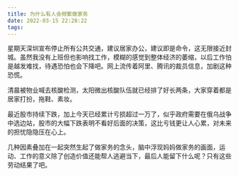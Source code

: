 ```yaml
---
title: 为什么有人会频繁做家务
date: 2022-03-15 22:28:22
tags:
---
```

星期天深圳宣布停止所有公共交通，建议居家办公，建议即是命令，这无限接近封城。虽然我没有上班但也影响找工作，模糊的感觉到整体经济的萎缩，以后工作怕是越发难找，待遇恐怕也会下降吧。网上流传着阿里、腾讯的裁员信息，加剧这种恐慌。

清晨被物业喊去核酸检测，太阳微出核酸队伍就已经排了好长两条，大家穿着都是居家打扮，拖鞋、素妆。

最近股市持续下跌，加上今天已经累计亏损超过一万了，似乎政府需要在俄乌战争中选边站，股市的大幅下跌表明不看好后面的决策，这比亏钱更让人心累，对未来的担忧隐隐压在心上。

几种因素叠加在一起突然生起了做家务的念头，脑中浮现妈妈做家务的画面，运动、工作的意义除了创造价值还能帮人逃避当下，最后人能留下什么呢？只有这些劳动结果了吧。